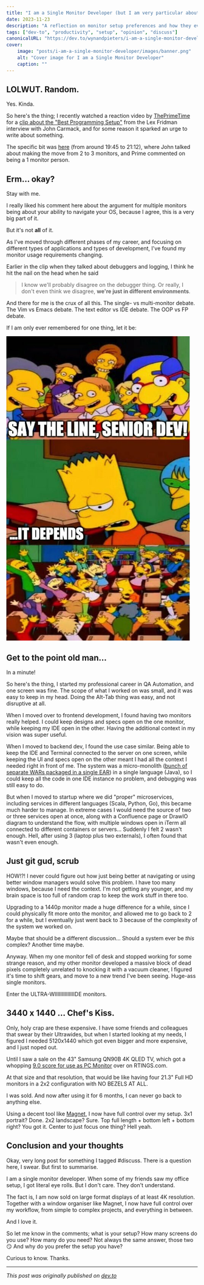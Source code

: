 ```yaml
---
title: "I am a Single Monitor Developer (but I am very particular about that monitor)"
date: 2023-11-23
description: "A reflection on monitor setup preferences and how they evolve with different development roles and project complexities"
tags: ["dev-to", "productivity", "setup", "opinion", "discuss"]
canonicalURL: "https://dev.to/wynandpieters/i-am-a-single-monitor-developer-but-i-am-very-particular-about-that-monitor-1ggg"
cover:
    image: "posts/i-am-a-single-monitor-developer/images/banner.png"
    alt: "Cover image for I am a Single Monitor Developer"
    caption: ""
---
```


## LOLWUT. Random.

Yes. Kinda.

So here's the thing; I recently watched a reaction video by [ThePrimeTime](https://www.youtube.com/@ThePrimeTimeagen) for a [clip about the "Best Programming Setup"](https://www.youtube.com/watch?v=tzr7hRXcwkw&t=0s) from the Lex Fridman interview with John Carmack, and for some reason it sparked an urge to write about something.

The specific bit was [here](https://youtu.be/qFnHWMxlOBc?t=1185) (from around 19:45 to 21:12), where John talked about making the move from 2 to 3 monitors, and Prime commented on being a 1 monitor person.

## Erm... okay?

Stay with me.

I really liked his comment here about the argument for multiple monitors being about your ability to navigate your OS, because I agree, this is a very big part of it.

But it's not **all** of it.

As I've moved through different phases of my career, and focusing on different types of applications and types of development, I've found my monitor usage requirements changing.

Earlier in the clip when they talked about debuggers and logging, I think he hit the nail on the head when he said 

> I know we'll probably disagree on the debugger thing. Or really, I don't even think we disagree, **we're just in different environments**.

And there for me is the crux of all this. The single- vs multi-monitor debate. The Vim vs Emacs debate. The text editor vs IDE debate. The OOP vs FP debate.

If I am only ever remembered for one thing, let it be:

![Say the Line Bart meme with context of senior developer saying "It Depends"](images/bart-say-line.jpeg)

## Get to the point old man...

In a minute!

So here's the thing, I started my professional career in QA Automation, and one screen was fine. The scope of what I worked on was small, and it was easy to keep in my head. Doing the Alt-Tab thing was easy, and not disruptive at all.

When I moved over to frontend development, I found having two monitors really helped. I could keep designs and specs open on the one monitor, while keeping my IDE open in the other. Having the additional context in my vision was super useful.

When I moved to backend dev, I found the use case similar. Being able to keep the IDE and Terminal connected to the server on one screen, while keeping the UI and specs open on the other meant I had all the context I needed right in front of me. The system was a micro-monolith ([bunch of separate WARs packaged in a single EAR](https://www.baeldung.com/war-vs-ear-files)) in a single language (Java), so I could keep all the code in one IDE instance no problem, and debugging was still easy to do.

But when I moved to startup where we did "proper" microservices, including services in different languages (Scala, Python, Go), this became much harder to manage. In extreme cases I would need the source of two or three services open at once, along with a Confluence page or DrawIO diagram to understand the flow, with multiple windows open in iTerm all connected to different containers or servers... Suddenly I felt 2 wasn't enough. Hell, after using 3 (laptop plus two externals), I often found that wasn't even enough.

## Just git gud, scrub

HOW!?! I never could figure out how just being better at navigating or using better window managers would solve this problem. I have too many windows, because I need the context. I'm not getting any younger, and my brain space is too full of random crap to keep the work stuff in there too. 

Upgrading to a 1440p monitor made a huge difference for a while, since I could physically fit more onto the monitor, and allowed me to go back to 2 for a while, but I eventually just went back to 3 because of the complexity of the system we worked on.

Maybe that should be a different discussion... Should a system ever be _this_ complex? Another time maybe.

Anyway. When my one monitor fell of desk and stopped working for some strange reason, and my other monitor developed a massive block of dead pixels completely unrelated to knocking it with a vacuum cleaner, I figured it's time to shift gears, and move to a new trend I've been seeing. Huge-ass single monitors.

Enter the ULTRA-WIIIIIIIIIIIIIIDE monitors.

## 3440 x 1440 ... Chef's Kiss.

Only, holy crap are these expensive. I have some friends and colleagues that swear by their Ultrawides, but when I started looking at my needs, I figured I needed 5120x1440 which got even bigger and more expensive, and I just noped out.

Until I saw a sale on the 43" Samsung QN90B 4K QLED TV, which got a whopping [9.0 score for use as PC Monitor](https://www.rtings.com/tv/reviews/samsung/qn90b-qled) over on RTINGS.com.

At that size and that resolution, that would be like having four 21.3" Full HD monitors in a 2x2 configuration with NO BEZELS AT ALL.

I was sold. And now after using it for 6 months, I can never go back to anything else.

Using a decent tool like [Magnet](https://apps.apple.com/us/app/magnet/id441258766?mt=12), I now have full control over my setup. 3x1 portrait? Done. 2x2 landscape? Sure. Top full length + bottom left + bottom right? You got it. Center to just focus one thing? Hell yeah.

## Conclusion and your thoughts

Okay, very long post for something I tagged #discuss. There is a question here, I swear. But first to summarise.

I am a single monitor developer. When some of my friends saw my office setup, I got literal eye rolls. But I don't care. They don't understand.

The fact is, I am now sold on large format displays of at least 4K resolution. Together with a window organiser like Magnet, I now have full control over my workflow, from simple to complex projects, and everything in between.

And I love it.

So let me know in the comments; what is your setup? How many screens do you use? How many do you need? Not always the same answer, those two 😏 And why do you prefer the setup you have?

Curious to know. Thanks.

---
*This post was originally published on [dev.to](https://dev.to/wynandpieters/i-am-a-single-monitor-developer-but-i-am-very-particular-about-that-monitor-1ggg)* 